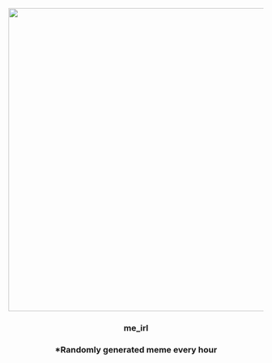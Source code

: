 <p align="center">
        <img src="https://i.redd.it/7rfut9rnjh891.jpg" width="600" height="600">
        </p>
        <h3 align="center">me_irl</h3>
        <h3 align="center">*Randomly generated meme every hour</h3>
    